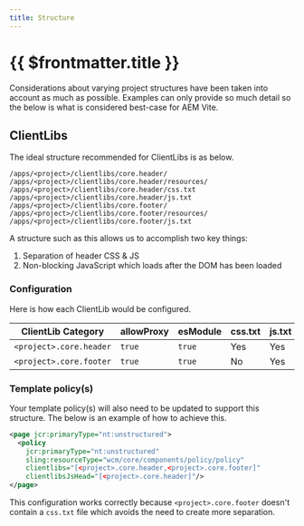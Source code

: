 ```yaml
---
title: Structure
---
```


# {{ $frontmatter.title }}

Considerations about varying project structures have been taken into account as much as possible. Examples can only provide so much detail so the below is what is considered best-case for AEM Vite.

## ClientLibs

The ideal structure recommended for ClientLibs is as below.

```
/apps/<project>/clientlibs/core.header/
/apps/<project>/clientlibs/core.header/resources/
/apps/<project>/clientlibs/core.header/css.txt
/apps/<project>/clientlibs/core.header/js.txt
/apps/<project>/clientlibs/core.footer/
/apps/<project>/clientlibs/core.footer/resources/
/apps/<project>/clientlibs/core.footer/js.txt
```

A structure such as this allows us to accomplish two key things:

1. Separation of header CSS & JS
2. Non-blocking JavaScript which loads after the DOM has been loaded

### Configuration

Here is how each ClientLib would be configured.

| ClientLib Category      | allowProxy | esModule | css.txt | js.txt |
| ----------------------- | ---------- | -------- | ------- | ------ |
| `<project>.core.header` | `true`     | `true`   | Yes     | Yes    |
| `<project>.core.footer` | `true`     | `true`   | No      | Yes    |

### Template policy(s)

Your template policy(s) will also need to be updated to support this structure. The below is an example of how to achieve this.

```xml
<page jcr:primaryType="nt:unstructured">
  <policy
    jcr:primaryType="nt:unstructured"
    sling:resourceType="wcm/core/components/policy/policy"
    clientlibs="[<project>.core.header,<project>.core.footer]"
    clientlibsJsHead="[<project>.core.header]"/>
</page>
```

This configuration works correctly because `<project>.core.footer` doesn't contain a `css.txt` file which avoids the need to create more separation.

